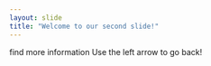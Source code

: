```yaml
---
layout: slide
title: "Welcome to our second slide!"
---
```

find more information
Use the left arrow to go back!

